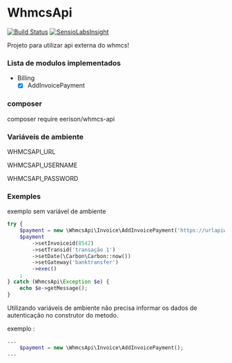 # WhmcsApi

[![Build Status](https://travis-ci.org/eerison/whmcs-api.svg?branch=master)](https://travis-ci.org/eerison/whmcs-api)
[![SensioLabsInsight](https://insight.sensiolabs.com/projects/26c2079f-4e2b-4bd4-959c-5bf23558c028/mini.png)](https://insight.sensiolabs.com/projects/26c2079f-4e2b-4bd4-959c-5bf23558c028)

Projeto para utilizar api externa do whmcs!

### Lista de modulos implementados

* Billing
    - [x] AddInvoicePayment
   
### composer

composer require eerison/whmcs-api

### Variáveis de ambiente

WHMCSAPI_URL

WHMCSAPI_USERNAME

WHMCSAPI_PASSWORD

### Exemples

exemplo sem variável de ambiente

``` php
try {
    $payment = new \WhmcsApi\Invoice\AddInvoicePayment('https://urlapiwhmcs.com.br/api.php','username','password');
    $payment
        ->setInvoiceid(8542)
        ->setTransid('transação 1')
        ->setDate(\Carbon\Carbon::now())
        ->setGateway('banktransfer')
        ->exec()
    ;
} catch (WhmcsApi\Exception $e) {
    echo $e->getMessage();
}
```

Utilizando variáveis de ambiente não precisa informar os dados de autenticação no construtor do metodo.

exemplo : 
``` php
...
    $payment = new \WhmcsApi\Invoice\AddInvoicePayment();
...
```
